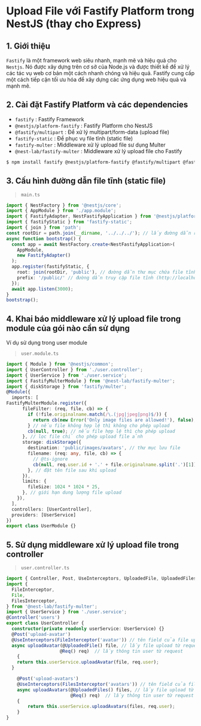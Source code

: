 # Upload File với Fastify Platform trong NestJS (thay cho Express)
## 1. Giới thiệu
`Fastify` là một framework web siêu nhanh, mạnh mẽ và hiệu quả cho `Nestjs`. Nó được xây dựng trên cơ sở của Node.js và được thiết kế để xử lý các tác vụ web cơ bản một cách nhanh chóng và hiệu quả. Fastify cung cấp một cách tiếp cận tối ưu hóa để xây dựng các ứng dụng web hiệu quả và mạnh mẽ.

## 2. Cài đặt Fastify Platform và các dependencies
- `fastify` : Fastify Framework
- `@nestjs/platform-fastify` : Fastify Platform cho NestJS
- `@fastify/multipart` : Để xử lý multipart/form-data (upload file)
- `fastify-static` : Để phục vụ file tĩnh (static file)
- `fastify-multer` : Middleware xử lý upload file sư dụng Multer
- `@nest-lab/fastify-multer` : Middleware xử lý upload file cho Fastify

```bash
$ npm install fastify @nestjs/platform-fastify @fastify/multipart @fastify-static fastify-multer @nest-lab/fastify-multer
```

## 3. Cấu hình đường dẫn file tĩnh (static file)
> `main.ts`
```typescript
import { NestFactory } from '@nestjs/core';
import { AppModule } from './app.module';
import { FastifyAdapter, NestFastifyApplication } from '@nestjs/platform-fastify';
import { fastifyStatic } from 'fastify-static';
import { join } from 'path';
const rootDir = path.join(__dirname, '../../../'); // lấy đường dẫn root của project
async function bootstrap() {
  const app = await NestFactory.create<NestFastifyApplication>(
    AppModule,
    new FastifyAdapter()
  );
  app.register(fastifyStatic, {
    root: join(rootDir, 'public'), // đường dẫn thư mục chứa file tĩnh
    prefix: '/public/' // đường dẫn truy cập file tĩnh (http://localhost:3000/public/...)
  });
  await app.listen(3000);
}
bootstrap();
```

## 4. Khai báo middleware xử lý upload file trong module của gói nào cần sử dụng
Ví dụ sử dụng trong user module
> `user.module.ts`
```typescript
import { Module } from '@nestjs/common';
import { UserController } from './user.controller';
import { UserService } from './user.service';
import { FastifyMulterModule } from '@nest-lab/fastify-multer';
import { diskStorage } from 'fastify/multer';
@Module({
  imports: [
FastifyMulterModule.register({
      fileFilter: (req, file, cb) => {
        if (!file.originalname.match(/\.(jpg|jpeg|png)$/)) {
          return cb(new Error('Only image files are allowed!'), false);
        } // nếu file không hợp lệ thì không cho phép upload
        cb(null, true); // nếu file hợp lệ thì cho phép upload
      }, // lọc file chỉ cho phép upload file ảnh
      storage: diskStorage({ 
        destination: 'public/images/avatars', // thư mục lưu file
        filename: (req: any, file, cb) => {
          // @ts-ignore
          cb(null, req.user.id + '.' + file.originalname.split('.')[1]);
        }, // đặt tên file sau khi upload
      }), 
      limits: {
        fileSize: 1024 * 1024 * 25,
      }, // giới hạn dung lượng file upload
    }),
  ],
  controllers: [UserController],
  providers: [UserService]
})
export class UserModule {}
```

## 5. Sử dụng middleware xử lý upload file trong controller
> `user.controller.ts`
```typescript
import { Controller, Post, UseInterceptors, UploadedFile, UploadedFiles, UseGuards, Req } from '@nestjs/common';
import {
  FileInterceptor,
  File,
  FilesInterceptor,
} from '@nest-lab/fastify-multer';
import { UserService } from './user.service';
@Controller('users')
export class UserController {
  constructor(private readonly userService: UserService) {}
  @Post('upload-avatar')
  @UseInterceptors(FileInterceptor('avatar')) // tên field của file upload trong form-data (avatar)
  async uploadAvatar(@UploadedFile() file, // lấy file upload từ request
                    @Req() req)  // lấy thông tin user từ request
    {
    return this.userService.uploadAvatar(file, req.user);
  }

    @Post('upload-avatars')
    @UseInterceptors(FilesInterceptor('avatars')) // tên field của file upload trong form-data (avatars) (upload nhiều file)
    async uploadAvatars(@UploadedFiles() files, // lấy file upload từ request
                        @Req() req)  // lấy thông tin user từ request
    {
        return this.userService.uploadAvatars(files, req.user);
    }
}
```